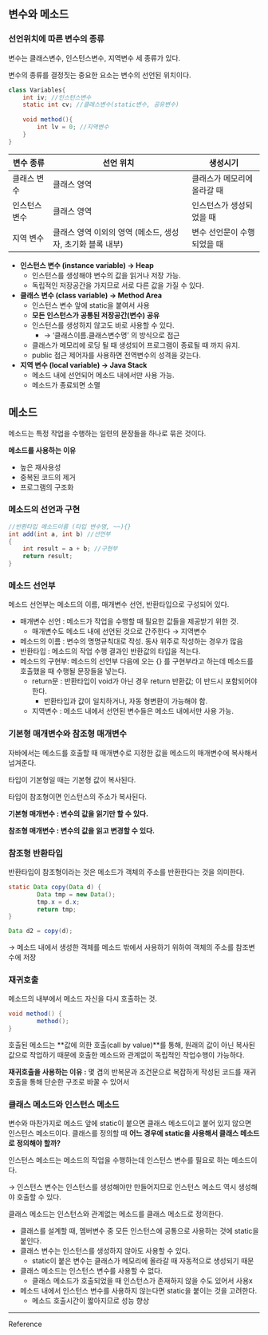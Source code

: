 ## 변수와 메소드

### 선언위치에 따른 변수의 종류

변수는 클래스변수, 인스턴스변수, 지역변수 세 종류가 있다.

변수의 종류를 결정짓는 중요한 요소는 변수의 선언된 위치이다.

```java
class Variables{
	int iv; //인스턴스변수
 	static int cv; //클래스변수(static변수, 공유변수)
	
	void method(){
		int lv = 0; //지역변수
	}
}
```

| 변수 종류 | 선언 위치 | 생성시기 |
| --- | --- | --- |
| 클래스 변수 | 클래스 영역 | 클래스가 메모리에 올라갈 때 |
| 인스턴스 변수 | 클래스 영역 | 인스턴스가 생성되었을 때 |
| 지역 변수 | 클래스 영역 이외의 영역 (메소드, 생성자, 초기화 블록 내부) | 변수 선언문이 수행되었을 때 |
- **인스턴스 변수 (instance variable) → Heap**
    - 인스턴스를 생성해야 변수의 값을 읽거나 저장 가능.
    - 독립적인 저장공간을 가지므로 서로 다른 값을 가질 수 있다.
- **클래스 변수 (class variable) → Method Area**
    - 인스턴스 변수 앞에 static을 붙여서 사용
    - **모든 인스턴스가 공통된 저장공간(변수) 공유**
    - 인스턴스를 생성하지 않고도 바로 사용할 수 있다.
        - → ‘클래스이름.클래스변수명’ 의 방식으로 접근
    - 클래스가 메모리에 로딩 될 때 생성되어 프로그램이 종료될 때 까지 유지.
    - public 접근 제어자를 사용하면 전역변수의 성격을 갖는다.
- **지역 변수 (local variable) → Java Stack**
    - 메소드 내에 선언되어 메소드 내에서만 사용 가능.
    - 메소드가 종료되면 소멸

## 메소드

메소드는 특정 작업을 수행하는 일련의 문장들을 하나로 묶은 것이다.

**메소드를 사용하는 이유**

- 높은 재사용성
- 중복된 코드의 제거
- 프로그램의 구조화

### 메소드의 선언과 구현

```java
//반환타입 메소드이름 (타입 변수명, ~~){}
int add(int a, int b) //선언부
{
	int result = a + b; //구현부
	return result;
}
```

### 메소드 선언부

메소드 선언부는 메소드의 이름, 매개변수 선언, 반환타입으로 구성되어 있다.

- 매개변수 선언 : 메소드가 작업을 수행할 때 필요한 값들을 제공받기 위한 것.
    - 매개변수도 메소드 내에 선언된 것으로 간주한다 → 지역변수
- 메소드의 이름 : 변수의 명명규칙대로 작성. 동사 위주로 작성하는 경우가 많음
- 반환타입 : 메소드의 작업 수행 결과인 반환값의 타입을 적는다.
- 메소드의 구현부: 메소드의 선언부 다음에 오는 {} 를 구현부라고 하는데 메소드를 호출했을 때 수행될 문장들을 넣는다.
    - return문 : 반환타입이 void가 아닌 경우 return 반환값; 이 반드시 포함되어야 한다.
        - 반환타입과 값이 일치하거나, 자동 형변환이 가능해야 함.
    - 지역변수 : 메소드 내에서 선언된 변수들은 메소드 내에서만 사용 가능.

### 기본형 매개변수와 참조형 매개변수

자바에서는 메소드를 호출할 때 매개변수로 지정한 값을 메소드의 매개변수에 복사해서 넘겨준다.

타입이 기본형일 때는 기본형 값이 복사된다.

타입이 참조형이면 인스턴스의 주소가 복사된다.

**기본형 매개변수 : 변수의 값을 읽기만 할 수 있다.**

**참조형 매개변수 : 변수의 값을 읽고 변경할 수 있다.**

### 참조형 반환타입

반환타입이 참조형이라는 것은 메소드가 객체의 주소를 반환한다는 것을 의미한다.

```java
static Data copy(Data d) {
		Data tmp = new Data();
		tmp.x = d.x;
		return tmp;
}

Data d2 = copy(d); 
```

→ 메소드 내에서 생성한 객체를 메소드 밖에서 사용하기 위하여 객체의 주소를 참조변수에 저장

### 재귀호출

메소드의 내부에서 메소드 자신을 다시 호출하는 것.

```java
void method() {
		method();
}
```

호출된 메소드는 **값에 의한 호출(call by value)**를 통해, 원래의 값이 아닌 복사된 값으로 작업하기 때문에 호출한 메소드와 관계없이 독립적인 작업수행이 가능하다.

**재귀호출을 사용하는 이유 :** 몇 겹의 반복문과 조건문으로 복잡하게 작성된 코드를 재귀호출을 통해 단순한 구조로 바꿀 수 있어서

### 클래스 메소드와 인스턴스 메소드

변수와 마찬가지로 메소드 앞에 static이 붙으면 클래스 메소드이고 붙어 있지 않으면 인스턴스 메소드이다. 클래스를 정의할 때 **어느 경우에 static을 사용해서 클래스 메소드로 정의해야 할까?**

인스턴스 메소드는 메소드의 작업을 수행하는데 인스턴스 변수를 필요로 하는 메소드이다.

→ 인스턴스 변수는 인스턴스를 생성해야만 만들어지므로 인스턴스 메소드 역시 생성해야 호출할 수 있다.

클래스 메소드는 인스턴스와 관계없는 메소드를 클래스 메소드로 정의한다.

- 클래스를 설계할 때, 멤버변수 중 모든 인스턴스에 공통으로 사용하는 것에 static을 붙인다.
- 클래스 변수는 인스턴스를 생성하지 않아도 사용할 수 있다.
    - static이 붙은 변수는 클래스가 메모리에 올라갈 때 자동적으로 생성되기 때문
- 클래스 메소드는 인스턴스 변수를 사용할 수 없다.
    - 클래스 메소드가 호출되었을 때 인스턴스가 존재하지 않을 수도 있어서 사용x
- 메소드 내에서 인스턴스 변수를 사용하지 않는다면 static을 붙이는 것을 고려한다.
    - 메소드 호출시간이 짧아지므로 성능 향상

---

Reference